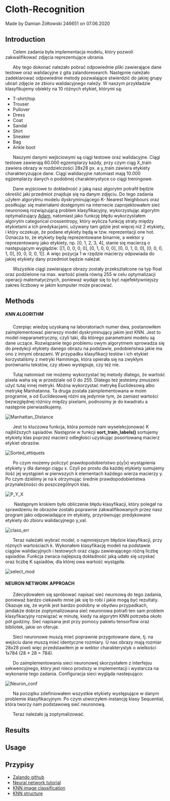 # Cloth-Recognition
Made by Damian Żółtowski 246651 on 07.06.2020
  
  

## Introduction
&nbsp;&nbsp;&nbsp;&nbsp;&nbsp;&nbsp;Celem zadania była implementacja modelu, który pozwoli
zakwalifikować zdjęcia reprezentujące ubrania. 
 
&nbsp;&nbsp;&nbsp;&nbsp;&nbsp;&nbsp;Aby tego dokonać należało pobrać odpowiednie pliki 
zawierające dane testowe oraz walidacyjne z gita zalandoresearch. Następnie należało 
zadeklarować odpowiednie metody pozwalające stwierdzić do jakiej grupy ubrań zdjęcie ze 
zbioru walidacyjnego należy. W naszym przykładzie klasyfikujemy obiekty na 10 różnych
etykiet, którymi są:   
 * T-shirt/top
 * Trouser
 * Pullover
 * Dress
 * Coat
 * Sandal
 * Shirt
 * Sneaker
 * Bag
 * Ankle boot  

&nbsp;&nbsp;&nbsp;&nbsp;&nbsp;&nbsp;Naszymi danymi wejściowymi są ciągi testowe oraz
walidacyjne. Ciągi testowe zawierają 60.000 egzemplarzy każdy, przy czym ciąg X_train
zawiera obrazy w rozdzielczości 28x28 px. a y_train zawiera etykiety charakteryzujące 
dane. Ciągi walidacyjne natomiast mają 10.000 egzemplarzy danych o podobnej charakterystyce
co ciągi treningowe.  

&nbsp;&nbsp;&nbsp;&nbsp;&nbsp;&nbsp;Dane wyjściowe to dokładność z jaką nasz algorytm potrafił
będzie określić jaki przedmiot znajduje się na danym zdjęciu. Do tego zadania użyłem algorytmu 
modelu dyskryminującego K- Nearest Neighbours oraz posiłkując się materiałami dostępnymi na 
internecie zaprojektowałem sieć neuronową rozwiązującą problem klasyfikacyjny, wykorzystując
algorytm optymalizujący [Adam](https://www.tensorflow.org/api_docs/python/tf/keras/optimizers/Adam), 
natomiast jako funkcję błędu wykorzystałem algorytm categorical crossentropy, który wylicza funkcję straty
między etykietami a ich predykacjami, używany tam gdzie jest więcej niż 2 etykiety, i który oczekuje, że
podane etykiety będą w tzw. reprezentacji one hot. Oznacza to, że etykiety będą reprezentowane binarnie,
a wektor y reprezentowany jako etykiety, np. [0, 1, 2, 3, 4], stanie się macierzą o następującym wyglądzie:
[[1, 0, 0, 0, 0], [0, 1, 0, 0, 0], [0, 0, 1, 0, 0], [0, 0, 0, 1, 0], [0, 0, 0, 0, 1]]. A więc pozycja 1 w 
rzędzie macierzy odpowiada do jakiej etykiety dany przedmiot będzie należał.

&nbsp;&nbsp;&nbsp;&nbsp;&nbsp;&nbsp;Wszystkie ciągi zawierające obrazy zostały przekształcone na typ float
oraz podzielone na max. wartość pixela równą 255 w celu optymalizacji operacji matematycznych, ponieważ
wydaje się to być najefektywniejszy zakres liczbowy w jakim komputer może pracować.
## Methods

##### KNN ALGORITHM
&nbsp;&nbsp;&nbsp;&nbsp;&nbsp;&nbsp;Czerpiąc wiedzę uzyskaną na laboratoriach numer dwa, postanowiłem zaimplementować pierwszy model dyskryminujący
jakim jest KNN. Jest to model nieparametryczny, czyli taki, dla którego parametrami modelu są dane uczące. 
Rozwiązanie tego problemu owym algorytmem sprowadza się do predykcji etykiety danego obrazu na podstawie, podobieństwa jakie ma ono z innymi obrazami.
W przypadku klasyfikacji testów i ich etykiet korzystaliśmy z metryki Hamminga, która opierała się na zwykłym porównaniu tekstów, czy słowo występuje,
czy też nie.  

&nbsp;&nbsp;&nbsp;&nbsp;&nbsp;&nbsp;Tutaj natomiast nie możemy wykorzystać tej metody dlatego, że wartość pixela waha się w przedziale od 0 do 255.
Dlatego też jesteśmy zmuszeni użyć tutaj innej metryki. Można wykorzystać metrykę Euclidesową albo metrykę Manhatanna. Ta druga została zaimplementowana
w moim programie, a od Euclidesowej różni się jedynnie tym, że zamiast wartości bezwzględnej różnicy między pixelami, podnosimy je do kwadratu a następnie 
pierwiastkujemy.

![Manhattan_Distance](./pictures/Manhattan_Distance.PNG)

&nbsp;&nbsp;&nbsp;&nbsp;&nbsp;&nbsp;Jest to kluczowa funkcja, która pomoże nam wyselekcjonować K najbliższych sąsiadów.
Następnie w funkcji **sort_train_labels()** sortujemy etykiety klas poprzez macierz odległości uzyskując posortowaną macierz etykiet obrazów.

![Sorted_ettiquets](./pictures/Sort_ett.PNG)

&nbsp;&nbsp;&nbsp;&nbsp;&nbsp;&nbsp;Po czym możemy policzyć prawdopodobieństwo p(y|x) wystąpienia etykiety y dla danego ciągu x. Czyli po prostu
dla każdej etykiety sumujemy ilość jej wystąpień w pierwszych k elementach każdego wierza macierzy y. Po czym dzielimy je na k otrzymując średnie
prawdopodobieństwa przynależności do poszczególnych klas. 

![P_Y_X](./pictures/p_y_x.PNG)
 
&nbsp;&nbsp;&nbsp;&nbsp;&nbsp;&nbsp; Następnym krokiem było obliczenie błędu klasyfikacji, który polegał na sprawdzeniu ile obrazów zostało poprawnie
zakwalifikowanych przez nasz program jako odpowiadające im etykiety, przyrównując predykowane etykiety do zbioru walidacyjnego y_val.

![class_err](./pictures/class_err.PNG) 

&nbsp;&nbsp;&nbsp;&nbsp;&nbsp;&nbsp;Teraz należałó wybrać model, o najmniejszym błędzie klasyfikacji, przy róznych wartościach k.
Wykonałem klasyfikację modeli na podstawie ciągów walidacyjnych i testowych oraz ciągu zawierającego różną liczbę sąsiadów.
Funkcja zwraca najlepszą dokładność jaką udało się uzyskać oraz liczbę K sąsiadów, dla której owa wartość wystąpiła.

![select_mod](./pictures/mod_selec.PNG)

#### NEURON NETWORK APPROACH

&nbsp;&nbsp;&nbsp;&nbsp;&nbsp;&nbsp;Zdecydowałem się spróbować napisać sieć neurnową do tego zadania, ponieważ bardzo ciekawiło
mnie jak się to robi i jakie mogą być rezultaty. Okazuje się, że wynik jest bardzo podobny w obydwu przypadkach, jendakże dobrze
zoptymalizowana sieć neuronowa potrafi ten sam problem klasyfikacyjny rozwiązać w minutę, kiedy na algorytm KNN potrzeba około 
pół godziny. Sieć napisana jest przy pomocy pakietu tensorflow oraz bibliotek, jakie on oferuje.  

&nbsp;&nbsp;&nbsp;&nbsp;&nbsp;&nbsp;Sieci neuronowe muszą mieć poprawnie przygotowane dane, tj. na wejściu dane muszą mieć 
identyczne rozmiary. U nas obrazy mają rozmiar 28x28 pixeli więc przedstawiłem je w wektor charakterystyk o wielkości 1x784
(28 * 28 = 784).  

&nbsp;&nbsp;&nbsp;&nbsp;&nbsp;&nbsp;Do zaimplementowania sieci neuronowej skorzystałem z interfejsu sekwencyjnego, który jest
nieco prostszy w implementacji i wystarcza na wykonanie tego zadania. Configuracja sieci wygląda nastepująco:  

![Neuron_conf](./pictures/Neuron_conf.PNG)

&nbsp;&nbsp;&nbsp;&nbsp;&nbsp;&nbsp;Na początku zdefiniowałem wszystkie etykiety występujące w danym problemie klasyfikacyjnym.
Po czym utworzyłem instancję klasy Sequential, która tworzy nam podstawową sieć neuronową.  

&nbsp;&nbsp;&nbsp;&nbsp;&nbsp;&nbsp;Teraz należało ją zoptymalizować. 
 
## Results

## Usage


## Przypisy
* [Zalando github](https://github.com/zalandoresearch/fashion-mnist)
* [Neural network tutorial](https://miroslawmamczur.pl/przykladowa-siec-neuronowa-mlp-w-tensorflow/?fbclid=IwAR35Pj0r1ul3cFH0RMnKZabto7Er0AfQN7vT9wfrbgq_RIm8ZnM3Ti_INaA)
* [KNN image classification](https://medium.com/@YearsOfNoLight/intro-to-image-classification-with-knn-987bc112f0c2)
* [KNN structure](https://www.ii.pwr.edu.pl/~zieba/zad2_msid.pdf)